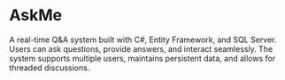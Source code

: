 # AskMe
A real-time Q&amp;A system built with C#, Entity Framework, and SQL Server. Users can ask questions, provide answers, and interact seamlessly. The system supports multiple users, maintains persistent data, and allows for threaded discussions.
